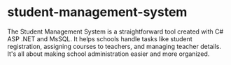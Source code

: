 # student-management-system
The Student Management System is a straightforward tool created with C# ASP .NET and MsSQL. It helps schools handle tasks like student registration, assigning courses to teachers, and managing teacher details. It's all about making school administration easier and more organized.
